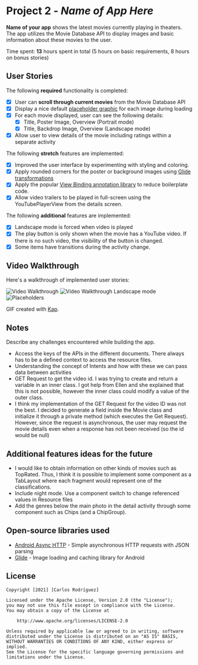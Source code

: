 # Project 2 - *Name of App Here*

**Name of your app** shows the latest movies currently playing in theaters. The app utilizes the Movie Database API to display images and basic information about these movies to the user.

Time spent: **13** hours spent in total (5 hours on basic requirements, 8 hours on bonus stories)

## User Stories

The following **required** functionality is completed:

* [x] User can **scroll through current movies** from the Movie Database API
* [x] Display a nice default [placeholder graphic](https://guides.codepath.org/android/Displaying-Images-with-the-Glide-Library#advanced-usage) for each image during loading
* [x] For each movie displayed, user can see the following details:
  * [x] Title, Poster Image, Overview (Portrait mode)
  * [x] Title, Backdrop Image, Overview (Landscape mode)
* [x] Allow user to view details of the movie including ratings within a separate activity

The following **stretch** features are implemented:

* [x] Improved the user interface by experimenting with styling and coloring.
* [x] Apply rounded corners for the poster or background images using [Glide transformations](https://guides.codepath.org/android/Displaying-Images-with-the-Glide-Library#transformations)
* [x] Apply the popular [View Binding annotation library](http://guides.codepath.org/android/Reducing-View-Boilerplate-with-ViewBinding) to reduce boilerplate code.
* [x] Allow video trailers to be played in full-screen using the YouTubePlayerView from the details screen.

The following **additional** features are implemented:

* [x] Landscape mode is forced when video is played
* [x] The play button is only shown when the movie has a YouTube video. If there is no such video, the visibility of the button is changed.
* [x] Some items have transitions during the activity change. 

## Video Walkthrough

Here's a walkthrough of implemented user stories:

<img src='walkthrough.gif' title='Video Walkthrough' width='' alt='Video Walkthrough' />
<img src='walkthrough_land.gif' title='Video Walkthrough in Landscape mode' width='' alt='Video Walkthrough Landscape mode' />
<img src='placeholder.png' title='Placeholder' width='' alt='Placeholders' />

GIF created with [Kap](https://getkap.co/).

## Notes

Describe any challenges encountered while building the app.

* Access the keys of the APIs in the different documents. There always has to be a defined context to access the resource files.
* Understanding the concept of Intents and how with these we can pass data between activities
* GET Request to get the video id. I was trying to create and return a variable in an inner class. I got help from Ellen and she explained that this is not possible, however the inner class could modify a value of the outer class.
* I think my implementation of the GET Request for the video ID was not the best. I decided to generate a field inside the Movie class and initialize it through a private method (which executes the Get Request). However, since the request is asynchronous, the user may request the movie details even when a response has not been received (so the id would be null)

## Additional features ideas for the future

* I would like to obtain information on other kinds of movies such as TopRated. Thus, I think it is possible to implement some component as a TabLayout where each fragment would represent one of the classifications.
* Include night mode. Use a component switch to change referenced values in Resource files
* Add the genres below the main photo in the detail activity through some component such as Chips (and a ChipGroup).

## Open-source libraries used

- [Android Async HTTP](https://github.com/loopj/android-async-http) - Simple asynchronous HTTP requests with JSON parsing
- [Glide](https://github.com/bumptech/glide) - Image loading and caching library for Android

## License

    Copyright [2021] [Carlos Rodríguez]

    Licensed under the Apache License, Version 2.0 (the "License");
    you may not use this file except in compliance with the License.
    You may obtain a copy of the License at

        http://www.apache.org/licenses/LICENSE-2.0

    Unless required by applicable law or agreed to in writing, software
    distributed under the License is distributed on an "AS IS" BASIS,
    WITHOUT WARRANTIES OR CONDITIONS OF ANY KIND, either express or implied.
    See the License for the specific language governing permissions and
    limitations under the License.
